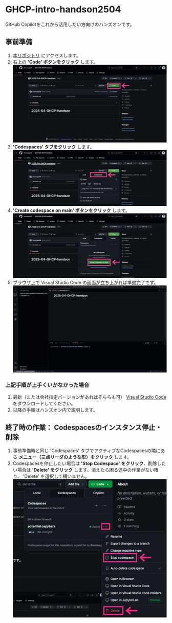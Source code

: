 # GHCP-intro-handson2504

GitHub Copilotをこれから活用したい方向けのハンズオンです。

## 事前準備

1. [本リポジトリ](https://github.com/ihcomega56/GHCP-intro-handson2504) にアクセスします。
1. 右上の **'Code' ボタンをクリック** します。
    ![readme-1](images/readme-1.png)
1. **'Codespaces' タブをクリック** します。
    ![readme-2](images/readme-2.png)
1. **'Create codespace on main' ボタンをクリック** します。
    ![readme-3](images/readme-3.png)
1. ブラウザ上で Visual Studio Code の画面が立ち上がれば準備完了です。
    ![readme-4](images/readme-4.png)

### 上記手順が上手くいかなかった場合

1. 最新（または会社指定バージョンがあればそちらも可） [Visual Studio Code](https://code.visualstudio.com/download) をダウンロードしてください。
1. 以降の手順はハンズオン内で説明します。

## 終了時の作業： Codespacesのインスタンス停止・削除

1. 事前準備時と同じ 'Codespaces' タブでアクティブなCodespacesの隣にある **メニュー（三点リーダのような形）をクリック** します。
1. Codespacesを停止したい場合は **'Stop Codespace' をクリック**、削除したい場合は **'Delete' をクリック** します。消えたら困る途中の作業がない限り、 'Delete' を選択して構いません。
    ![readme-5](images/readme-5.png)